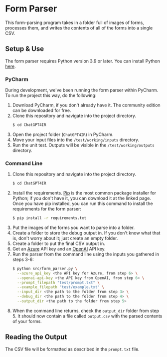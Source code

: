 # Form Parser

This form-parsing program takes in a folder full of images of forms, processes them, and writes the contents of all of the forms into a single CSV.

## Setup & Use

The form parser requires Python version 3.9 or later. You can install Python [here](https://www.python.org/downloads/).

### PyCharm

During development, we've been running the form parser within PyCharm. To run the project this way, do the following:

1. Download PyCharm, if you don't already have it. The community edition can be downloaded for free.
2. Clone this repository and navigate into the project directory.
   ```bash
   $ cd ChatGPT4IR
   ```
3. Open the project folder (`ChatGPT4IR`) in PyCharm.
3. Move your input files into the `/test/working/inputs` directory.
4. Run the unit test. Outputs will be visible in the `/test/working/outputs` directory.

### Command Line

1. Clone this repository and navigate into the project directory.
   ```bash
   $ cd ChatGPT4IR
   ```
2. Install the requirements. [Pip](https://pypi.org/project/pip/) is the most common package installer for Python; if you don't have it, you can download it at the linked page. Once you have pip installed, you can run this command to install the requirements for the form parser:
   ```bash
   $ pip install -r requirements.txt
   ```
3. Put the images of the forms you want to parse into a folder.
4. Create a folder to store the debug output in. If you don't know what that is, don't worry about it; just create an empty folder.
5. Create a folder to put the final CSV output in.
6. Get an [Azure](https://azure.microsoft.com/en-us) API key and an [OpenAI](https://openai.com/) API key.
7. Run the parser from the command line using the inputs you gathered in steps 3-6:
   ```bash
   $ python src/form_parser.py \
     --azure_api_key <the API key for Azure, from step 6> \
     --openai-api-key <the API key from OpenAI, from step 6> \
     --prompt_filepath "test/prompt.txt" \
     --example_filepath "test/example.txt" \
     --input_dir <the path to the folder from step 3> \
     --debug_dir <the path to the folder from step 4> \
     --output_dir <the path to the folder from step 5>
   ```
8. When the command line returns, check the `output_dir` folder from step 5. It should now contain a file called `output.csv` with the parsed contents of your forms.

## Reading the Output

The CSV file will be formatted as described in the `prompt.txt` file.
